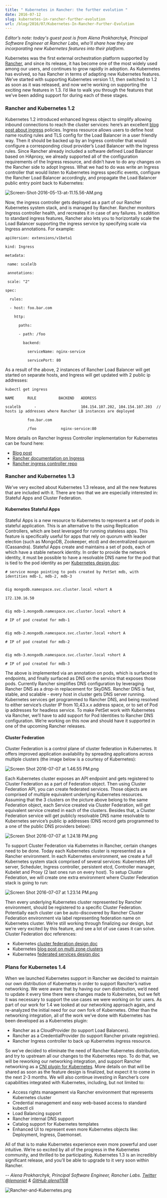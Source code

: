 ```yaml
---
title: " Kubernetes in Rancher: the further evolution "
date: 2016-07-12
slug: kubernetes-in-rancher-further-evolution
url: /blog/2016/07/Kubernetes-In-Rancher-Further-Evolution
---
```

_Editor’s note: today's guest post is from Alena Prokharchyk, Principal Software Engineer at Rancher Labs, who’ll share how they are incorporating new Kubernetes features into their platform._  

Kubernetes was the first external orchestration platform supported by [Rancher](http://rancher.com/kubernetes), and since its release, it has become one of the most widely used among our users, and continues to grow rapidly in adoption. As Kubernetes has evolved, so has Rancher in terms of adapting new Kubernetes features. We’ve started with supporting Kubernetes version 1.1, then switched to 1.2 as soon as it was released, and now we’re working on supporting the exciting new features in 1.3. I’d like to walk you through the features that we’ve been adding support for during each of these stages.  


### Rancher and Kubernetes 1.2

Kubernetes 1.2 introduced enhanced Ingress object to simplify allowing inbound connections to reach the cluster services: here’s an excellent [blog post about ingress](https://kubernetes.io/blog/2016/03/Kubernetes-1.2-and-simplifying-advanced-networking-with-Ingress) policies. Ingress resource allows users to define host name routing rules and TLS config for the Load Balancer in a user friendly way. Then it should be backed up by an Ingress controller that would configure a corresponding cloud provider’s Load Balancer with the Ingress rules. Since Rancher already included a software defined Load Balancer based on HAproxy, we already supported all of the configuration requirements of the Ingress resource, and didn’t have to do any changes on the Rancher side to adopt Ingress. What we had to do was write an Ingress controller that would listen to Kubernetes ingress specific events, configure the Rancher Load Balancer accordingly, and propagate the Load Balancer public entry point back to Kubernetes:  



 ![Screen-Shot-2016-05-13-at-11.15.56-AM.png](https://lh3.googleusercontent.com/C8wg_8Vih0evMIAEvCaX3IAbARddxhk5S_Mzv9jdpt87njQR9cbEEGZnFiWrKx7TPm-uPO1V4TP4LDOKvLg7gJ-19-esVMNhbkSf6fXSrbE3nS3Sr45rdP1c-VBuzShgpn9jDCiQ)

Now, the ingress controller gets deployed as a part of our Rancher Kubernetes system stack, and is managed by Rancher. Rancher monitors Ingress controller health, and recreates it in case of any failures. In addition to standard ingress features, Rancher also lets you to horizontally scale the Load Balancer supporting the ingress service by specifying scale via Ingress annotations. For example:  


```
apiVersion: extensions/v1beta1

kind: Ingress

metadata:

 name: scalelb

 annotations:

 scale: "2"

spec:

  rules:

  - host: foo.bar.com

    http:

      paths:

      - path: /foo

        backend:

          serviceName: nginx-service

          servicePort: 80
 ```



As a result of the above, 2 instances of Rancher Load Balancer will get started on separate hosts, and Ingress will get updated with 2 public ip addresses:  





```
kubectl get ingress

NAME      RULE          BACKEND   ADDRESS

scalelb      -                    104.154.107.202, 104.154.107.203  // hosts ip addresses where Rancher LB instances are deployed

          foo.bar.com

          /foo           nginx-service:80
 ```




More details on Rancher Ingress Controller implementation for Kubernetes can be found here:

- [Blog post](http://rancher.com/rancher-controller-for-the-kubernetes-ingress-feature/)
- [Rancher documentation on Ingress](http://docs.rancher.com/rancher/latest/en/kubernetes/ingress/)
- [Rancher ingress controller repo](https://github.com/rancher/ingress-controller)

### Rancher and Kubernetes 1.3


We’ve very excited about Kubernetes 1.3 release, and all the new features that are included with it. There are two that we are especially interested in: Stateful Apps and Cluster Federation.  


#### Kubernetes Stateful Apps

Stateful Apps is a new resource to Kubernetes to represent a set of pods in stateful application. This is an alternative to the using Replication Controllers, which are best leveraged for running stateless apps. This feature is specifically useful for apps that rely on quorum with leader election (such as MongoDB, Zookeeper, etcd) and decentralized quorum (Cassandra). Stateful Apps create and maintains a set of pods, each of which have a stable network identity. In order to provide the network identity, it must be possible to have a resolvable DNS name for the pod that is tied to the pod identity as per [Kubernetes design doc](https://github.com/smarterclayton/kubernetes/blob/961f1f94c35d4979ac83bbad482090cb6c22781c/docs/proposals/petset.md):





```
# service mongo pointing to pods created by PetSet mdb, with identities mdb-1, mdb-2, mdb-3


dig mongodb.namespace.svc.cluster.local +short A

172.130.16.50


dig mdb-1.mongodb.namespace.svc.cluster.local +short A

# IP of pod created for mdb-1


dig mdb-2.mongodb.namespace.svc.cluster.local +short A

# IP of pod created for mdb-2


dig mdb-3.mongodb.namespace.svc.cluster.local +short A

# IP of pod created for mdb-3
 ```



The above is implemented via an annotation on pods, which is surfaced to endpoints, and finally surfaced as DNS on the service that exposes those pods. Currently Rancher simplifies DNS configuration by leveraging Rancher DNS as a drop-in replacement for SkyDNS. Rancher DNS is fast, stable, and scalable - every host in cluster gets DNS server running. Kubernetes services get programmed to Rancher DNS, and being resolved to either service’s cluster IP from 10,43.x.x address space, or to set of Pod ip addresses for headless service. To make PetSet work with Kubernetes via Rancher, we’ll have to add support for Pod Identities to Rancher DNS configuration. We’re working on this now and should have it supported in one of the upcoming Rancher releases.  


#### Cluster Federation
Cluster Federation is a control plane of cluster federation in Kubernetes. It offers improved application availability by spreading applications across multiple clusters (the image below is a courtesy of Kubernetes):  



 ![Screen Shot 2016-07-07 at 1.46.55 PM.png](https://lh6.googleusercontent.com/jJjQ6wbYYG1y7rS7SXFNj1dsLrTEBbiOB9TfrkJAqayHVzBZwLguxMB6HLObCgpVGLKF7xdPd3wfdvQzB2a7Cq6cuqqXRRl3L5OfVPwKB34BxdpRUc1g7EgOdEkILH9E4sAfzHyb)

Each Kubernetes cluster exposes an API endpoint and gets registered to Cluster Federation as a part of Federation object. Then using Cluster Federation API, you can create federated services.  Those objects are comprised of multiple equivalent underlying Kubernetes resources. Assuming that the 3 clusters on the picture above belong to the same Federation object, each Service created via Cluster Federation, will get equivalent service created in each of the clusters. Besides that, a Cluster Federation service will get publicly resolvable DNS name resolvable to Kubernetes service’s public ip addresses (DNS record gets programmed to a one of the public DNS providers below):



 ![Screen Shot 2016-07-07 at 1.24.18 PM.png](https://lh6.googleusercontent.com/gmL0eoE2Z_m-KQbidAxrHA_gL8EDoflYuu_DKSxRiSm2RqTde-nYwGD65YBWzZWkCnbEG6NJ_NHCo0oHTP-PxNqWXt7k5Vp76JBOTNawsmlTeehOrPVY6nTZnEMl2ZH0V73_7f9E)





To support Cluster Federation via Kubernetes in Rancher, certain changes need to be done. Today each Kubernetes cluster is represented as a Rancher environment. In each Kubernetes environment, we create a full Kubernetes system stack comprised of several services: Kubernetes API server, Scheduler, Ingress controller, persistent etcd, Controller manager, Kubelet and Proxy (2 last ones run on every host). To setup Cluster Federation, we will create one extra environment where Cluster Federation stack is going to run:




 ![Screen Shot 2016-07-07 at 1.23.14 PM.png](https://lh6.googleusercontent.com/_76MDeSl_ac2AqN2lvEKgmvrFuV9Mtt9qHngsKKBAy-rcpdMcyo_UyNYdK2z5POoZwBGptVXUoX-11UDHD4axY8Lco15KydIwVd_PlLC0xJ2GZ_-4JN7bkP4pj8SY7mQ4JUXGIL6)




Then every underlying Kubernetes cluster represented by Rancher environment, should be registered to a specific Cluster Federation. Potentially each cluster can be auto-discovered by Rancher Cluster Federation environment via label representing federation name on Kubernetes cluster. We’re still working through finalizing our design, but we’re very excited by this feature, and see a lot of use cases it can solve. Cluster Federation doc references:  


- Kubernetes [cluster federation design doc](https://github.com/kubernetes/kubernetes/blob/master/docs/design/federation-phase-1.md)
- Kubernetes [blog post on multi zone clusters](https://kubernetes.io/blog/2016/03/building-highly-available-applications-using-Kubernetes-new-multi-zone-clusters-a.k.a-Ubernetes-Lite)
- Kubernetes [federated services design doc](https://github.com/kubernetes/kubernetes/blob/master/docs/design/federated-services.md)


### Plans for Kubernetes 1.4


When we launched Kubernetes support in Rancher we decided to maintain our own distribution of Kubernetes in order to support Rancher’s native networking. We were aware that by having our own distribution, we’d need to update it every time there were changes made to Kubernetes, but we felt it was necessary to support the use cases we were working on for users. As part of our work for 1.4 we looked at our networking approach again, and re-analyzed the initial need for our own fork of Kubernetes. Other than the networking integration, all of the work we’ve done with Kubernetes has been developed as a Kubernetes plugin:

- Rancher as a CloudProvider (to support Load Balancers).
- Rancher as a CredentialProvider (to support Rancher private registries).
- Rancher Ingress controller to back up Kubernetes ingress resource.

So we’ve decided to eliminate the need of Rancher Kubernetes distribution, and try to upstream all our changes to the Kubernetes repo. To do that, we will be reworking our networking integration, and support Rancher networking as a [CNI plugin for Kubernetes](/docs/admin/network-plugins/#cni). More details on that will be shared as soon as the feature design is finalized, but expect it to come in the next 2-3 months. We will also continue investing in Rancher’s core capabilities integrated with Kubernetes, including, but not limited to:

- Access rights management via Rancher environment that represents Kubernetes cluster
- Credential management and easy web-based access to standard kubectl cli
- Load Balancing support
- Rancher internal DNS support
- Catalog support for Kubernetes templates
- Enhanced UI to represent even more Kubernetes objects like: Deployment, Ingress, Daemonset.

All of that is to make Kubernetes experience even more powerful and user intuitive. We’re so excited by all of the progress in the Kubernetes community, and thrilled to be participating. Kubernetes 1.3 is an incredibly significant release, and you’ll be able to upgrade to it very soon within Rancher.





_-- Alena Prokharchyk, Principal Software Engineer, Rancher Labs. [Twitter @lemonjet](https://twitter.com/Lemonjet) & [GitHub alena1108](https://github.com/alena1108)_








 ![Rancher-and-Kubernetes.png](https://lh4.googleusercontent.com/isAt46fnmGerA0uPoTUlUS7y5MtmOYfMvKoTC52CK0ckUfFKVO_coY78jgLoQuxe4J3GVf3N2_IWCuKwxpRT6q_h4ek4yepfyWBmN_WSqyB2v7rRaZrpG4hPpuH0hIbIcmTDgUul)
